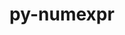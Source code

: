 ---
title: "py-numexpr"
layout: cache
categories: [package, v0.20.0]
meta: {"versions": ["2.8.3"], "compilers": ["gcc@=11.1.0", "gcc@=11.3.0", "gcc@=7.5.0"], "oss": ["ubuntu18.04", "ubuntu20.04", "ubuntu22.04"], "platforms": ["linux"], "targets": ["ppc64le", "x86_64_v3"], "stacks": ["data-vis-sdk", "e4s", "e4s-power", "ml-linux-x86_64-cpu", "ml-linux-x86_64-cuda", "ml-linux-x86_64-rocm", "radiuss", "root"], "num_specs": 11, "num_specs_by_stack": {"radiuss": 1, "root": 11, "e4s-power": 2, "data-vis-sdk": 4, "e4s": 2, "ml-linux-x86_64-cpu": 2, "ml-linux-x86_64-rocm": 2, "ml-linux-x86_64-cuda": 2}}
spec_details: [{"hash": "a4j2b6ulwmcaoy4x7ep3wqm2x2njusjx", "compiler": "gcc@=7.5.0", "versions": ["2.8.3"], "os": "ubuntu18.04", "platform": "linux", "target": "x86_64_v3", "variants": ["build_system=python_pip"], "stacks": ["radiuss", "root"], "size": "-", "tarball": "https://binaries.spack.io/v0.20.0/build_cache/linux-ubuntu18.04-x86_64_v3/gcc-7.5.0/py-numexpr-2.8.3/linux-ubuntu18.04-x86_64_v3-gcc-7.5.0-py-numexpr-2.8.3-a4j2b6ulwmcaoy4x7ep3wqm2x2njusjx.spack"}, {"hash": "lnrgs2asyyfgqugkb6gn4sztrgzyfibu", "compiler": "gcc@=11.1.0", "versions": ["2.8.3"], "os": "ubuntu20.04", "platform": "linux", "target": "ppc64le", "variants": ["build_system=python_pip"], "stacks": ["e4s-power", "root"], "size": "-", "tarball": "https://binaries.spack.io/v0.20.0/build_cache/linux-ubuntu20.04-ppc64le/gcc-11.1.0/py-numexpr-2.8.3/linux-ubuntu20.04-ppc64le-gcc-11.1.0-py-numexpr-2.8.3-lnrgs2asyyfgqugkb6gn4sztrgzyfibu.spack"}, {"hash": "4utotnwn4mfnhn7m5lnvae62dpheqkpv", "compiler": "gcc@=11.1.0", "versions": ["2.8.3"], "os": "ubuntu20.04", "platform": "linux", "target": "ppc64le", "variants": ["build_system=python_pip"], "stacks": ["e4s-power", "root"], "size": "-", "tarball": "https://binaries.spack.io/v0.20.0/build_cache/linux-ubuntu20.04-ppc64le/gcc-11.1.0/py-numexpr-2.8.3/linux-ubuntu20.04-ppc64le-gcc-11.1.0-py-numexpr-2.8.3-4utotnwn4mfnhn7m5lnvae62dpheqkpv.spack"}, {"hash": "w2nedmcpayjzurohcynnnirodm5gx7ym", "compiler": "gcc@=11.1.0", "versions": ["2.8.3"], "os": "ubuntu20.04", "platform": "linux", "target": "x86_64_v3", "variants": ["build_system=python_pip"], "stacks": ["data-vis-sdk", "root"], "size": "-", "tarball": "https://binaries.spack.io/v0.20.0/build_cache/linux-ubuntu20.04-x86_64_v3/gcc-11.1.0/py-numexpr-2.8.3/linux-ubuntu20.04-x86_64_v3-gcc-11.1.0-py-numexpr-2.8.3-w2nedmcpayjzurohcynnnirodm5gx7ym.spack"}, {"hash": "vpbjtcpahsusl2srjtxvbn4fyewvbc2v", "compiler": "gcc@=11.1.0", "versions": ["2.8.3"], "os": "ubuntu20.04", "platform": "linux", "target": "x86_64_v3", "variants": ["build_system=python_pip"], "stacks": ["e4s", "root"], "size": "-", "tarball": "https://binaries.spack.io/v0.20.0/build_cache/linux-ubuntu20.04-x86_64_v3/gcc-11.1.0/py-numexpr-2.8.3/linux-ubuntu20.04-x86_64_v3-gcc-11.1.0-py-numexpr-2.8.3-vpbjtcpahsusl2srjtxvbn4fyewvbc2v.spack"}, {"hash": "tcwgy2u2kqjxmmjgnyodypwtrmwoyszt", "compiler": "gcc@=11.1.0", "versions": ["2.8.3"], "os": "ubuntu20.04", "platform": "linux", "target": "x86_64_v3", "variants": ["build_system=python_pip"], "stacks": ["e4s", "root"], "size": "-", "tarball": "https://binaries.spack.io/v0.20.0/build_cache/linux-ubuntu20.04-x86_64_v3/gcc-11.1.0/py-numexpr-2.8.3/linux-ubuntu20.04-x86_64_v3-gcc-11.1.0-py-numexpr-2.8.3-tcwgy2u2kqjxmmjgnyodypwtrmwoyszt.spack"}, {"hash": "2o4iiznsxiakxtt5vp377kkour4ihqqc", "compiler": "gcc@=11.1.0", "versions": ["2.8.3"], "os": "ubuntu20.04", "platform": "linux", "target": "x86_64_v3", "variants": ["build_system=python_pip"], "stacks": ["data-vis-sdk", "root"], "size": "-", "tarball": "https://binaries.spack.io/v0.20.0/build_cache/linux-ubuntu20.04-x86_64_v3/gcc-11.1.0/py-numexpr-2.8.3/linux-ubuntu20.04-x86_64_v3-gcc-11.1.0-py-numexpr-2.8.3-2o4iiznsxiakxtt5vp377kkour4ihqqc.spack"}, {"hash": "3jq7ivc5h5jnm4twpsjo4irzzcnghnnz", "compiler": "gcc@=11.1.0", "versions": ["2.8.3"], "os": "ubuntu20.04", "platform": "linux", "target": "x86_64_v3", "variants": ["build_system=python_pip"], "stacks": ["data-vis-sdk", "root"], "size": "-", "tarball": "https://binaries.spack.io/v0.20.0/build_cache/linux-ubuntu20.04-x86_64_v3/gcc-11.1.0/py-numexpr-2.8.3/linux-ubuntu20.04-x86_64_v3-gcc-11.1.0-py-numexpr-2.8.3-3jq7ivc5h5jnm4twpsjo4irzzcnghnnz.spack"}, {"hash": "pwniuqjjdf7nraujtzcwatr5vhhepvk2", "compiler": "gcc@=11.1.0", "versions": ["2.8.3"], "os": "ubuntu20.04", "platform": "linux", "target": "x86_64_v3", "variants": ["build_system=python_pip"], "stacks": ["data-vis-sdk", "root"], "size": "-", "tarball": "https://binaries.spack.io/v0.20.0/build_cache/linux-ubuntu20.04-x86_64_v3/gcc-11.1.0/py-numexpr-2.8.3/linux-ubuntu20.04-x86_64_v3-gcc-11.1.0-py-numexpr-2.8.3-pwniuqjjdf7nraujtzcwatr5vhhepvk2.spack"}, {"hash": "x43wpuyinwoeoeb6iius4s6cyhd263zh", "compiler": "gcc@=11.3.0", "versions": ["2.8.3"], "os": "ubuntu22.04", "platform": "linux", "target": "x86_64_v3", "variants": ["build_system=python_pip"], "stacks": ["ml-linux-x86_64-cpu", "ml-linux-x86_64-rocm", "root", "ml-linux-x86_64-cuda"], "size": "-", "tarball": "https://binaries.spack.io/v0.20.0/build_cache/linux-ubuntu22.04-x86_64_v3/gcc-11.3.0/py-numexpr-2.8.3/linux-ubuntu22.04-x86_64_v3-gcc-11.3.0-py-numexpr-2.8.3-x43wpuyinwoeoeb6iius4s6cyhd263zh.spack"}, {"hash": "avxv4fucr6bvqpdmitn3lrtnpe7wsvbm", "compiler": "gcc@=11.3.0", "versions": ["2.8.3"], "os": "ubuntu22.04", "platform": "linux", "target": "x86_64_v3", "variants": ["build_system=python_pip"], "stacks": ["ml-linux-x86_64-cpu", "ml-linux-x86_64-rocm", "root", "ml-linux-x86_64-cuda"], "size": "-", "tarball": "https://binaries.spack.io/v0.20.0/build_cache/linux-ubuntu22.04-x86_64_v3/gcc-11.3.0/py-numexpr-2.8.3/linux-ubuntu22.04-x86_64_v3-gcc-11.3.0-py-numexpr-2.8.3-avxv4fucr6bvqpdmitn3lrtnpe7wsvbm.spack"}]
---